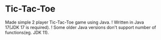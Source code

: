 # Tic-Tac-Toe
Made simple 2 player Tic-Tac-Toe game using Java.
! Written in Java 17(JDK 17 is required).
! Some older Java versions don't support number of functions(eg. JDK 11).
